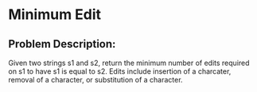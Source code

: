 # Minimum Edit

## Problem Description:
Given two strings s1 and s2, return the minimum number of edits required on s1 to have s1 is equal to s2. Edits include insertion of a charcater, removal of a character, or substitution of a character.

